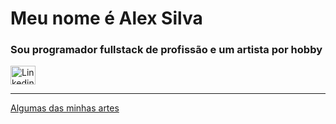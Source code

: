  <h1>Meu nome é Alex Silva</h1>
<h3>Sou programador fullstack de profissão e um artista por hobby</h3>



 <a href="https://www.linkedin.com/in/alex3aguiar/">
   <img src="https://cdn.jsdelivr.net/gh/devicons/devicon/icons/linkedin/linkedin-original.svg" alt="Linkedin" width="40" height="30" />
  </a>
  <hr>
<a href="https://github.com/alex3aguiar/alex3aguiar/blob/main/arts.md">Algumas das minhas artes</a>